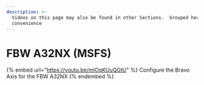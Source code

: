 ```yaml
---
description: >-
  Videos on this page may also be found in other Sections.  Grouped here for
  convenience
---
```


# FBW A32NX (MSFS)

{% embed url="https://youtu.be/mIOqKUuQGtU" %}
Configure the Bravo Axis for the FBW A32NX
{% endembed %}
